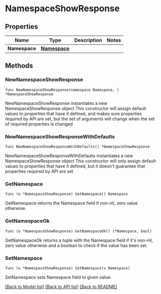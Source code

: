 # NamespaceShowResponse

## Properties

Name | Type | Description | Notes
------------ | ------------- | ------------- | -------------
**Namespace** | [**Namespace**](Namespace.md) |  | 

## Methods

### NewNamespaceShowResponse

`func NewNamespaceShowResponse(namespace Namespace, ) *NamespaceShowResponse`

NewNamespaceShowResponse instantiates a new NamespaceShowResponse object
This constructor will assign default values to properties that have it defined,
and makes sure properties required by API are set, but the set of arguments
will change when the set of required properties is changed

### NewNamespaceShowResponseWithDefaults

`func NewNamespaceShowResponseWithDefaults() *NamespaceShowResponse`

NewNamespaceShowResponseWithDefaults instantiates a new NamespaceShowResponse object
This constructor will only assign default values to properties that have it defined,
but it doesn't guarantee that properties required by API are set

### GetNamespace

`func (o *NamespaceShowResponse) GetNamespace() Namespace`

GetNamespace returns the Namespace field if non-nil, zero value otherwise.

### GetNamespaceOk

`func (o *NamespaceShowResponse) GetNamespaceOk() (*Namespace, bool)`

GetNamespaceOk returns a tuple with the Namespace field if it's non-nil, zero value otherwise
and a boolean to check if the value has been set.

### SetNamespace

`func (o *NamespaceShowResponse) SetNamespace(v Namespace)`

SetNamespace sets Namespace field to given value.



[[Back to Model list]](../README.md#documentation-for-models) [[Back to API list]](../README.md#documentation-for-api-endpoints) [[Back to README]](../README.md)


